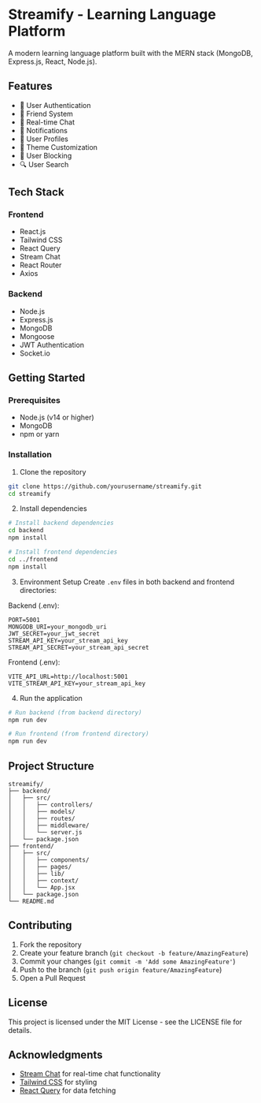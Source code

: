 # Streamify - Learning Language  Platform

A modern learning language platform built with the MERN stack (MongoDB, Express.js, React, Node.js).

## Features

- 🔐 User Authentication
- 👥 Friend System
- 💬 Real-time Chat
- 🔔 Notifications
- 👤 User Profiles
- 🎨 Theme Customization
- 🚫 User Blocking
- 🔍 User Search

## Tech Stack

### Frontend
- React.js
- Tailwind CSS
- React Query
- Stream Chat
- React Router
- Axios

### Backend
- Node.js
- Express.js
- MongoDB
- Mongoose
- JWT Authentication
- Socket.io

## Getting Started

### Prerequisites
- Node.js (v14 or higher)
- MongoDB
- npm or yarn

### Installation

1. Clone the repository
```bash
git clone https://github.com/yourusername/streamify.git
cd streamify
```

2. Install dependencies
```bash
# Install backend dependencies
cd backend
npm install

# Install frontend dependencies
cd ../frontend
npm install
```

3. Environment Setup
Create `.env` files in both backend and frontend directories:

Backend (.env):
```
PORT=5001
MONGODB_URI=your_mongodb_uri
JWT_SECRET=your_jwt_secret
STREAM_API_KEY=your_stream_api_key
STREAM_API_SECRET=your_stream_api_secret
```

Frontend (.env):
```
VITE_API_URL=http://localhost:5001
VITE_STREAM_API_KEY=your_stream_api_key
```

4. Run the application
```bash
# Run backend (from backend directory)
npm run dev

# Run frontend (from frontend directory)
npm run dev
```

## Project Structure

```
streamify/
├── backend/
│   ├── src/
│   │   ├── controllers/
│   │   ├── models/
│   │   ├── routes/
│   │   ├── middleware/
│   │   └── server.js
│   └── package.json
├── frontend/
│   ├── src/
│   │   ├── components/
│   │   ├── pages/
│   │   ├── lib/
│   │   ├── context/
│   │   └── App.jsx
│   └── package.json
└── README.md
```

## Contributing

1. Fork the repository
2. Create your feature branch (`git checkout -b feature/AmazingFeature`)
3. Commit your changes (`git commit -m 'Add some AmazingFeature'`)
4. Push to the branch (`git push origin feature/AmazingFeature`)
5. Open a Pull Request

## License

This project is licensed under the MIT License - see the LICENSE file for details.

## Acknowledgments

- [Stream Chat](https://getstream.io/chat/) for real-time chat functionality
- [Tailwind CSS](https://tailwindcss.com/) for styling
- [React Query](https://tanstack.com/query/latest) for data fetching 
